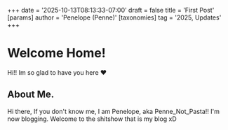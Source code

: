 +++
date = '2025-10-13T08:13:33-07:00'
draft = false
title = 'First Post'
[params]
    author = 'Penelope (Penne)'
[taxonomies]
  tag = '2025, Updates'
+++

# Welcome Home!

Hi!! Im so glad to have you here ❤

## About Me.

Hi there, If you don't know me, I am Penelope, aka Penne_Not_Pasta!! I'm now blogging. Welcome to the shitshow that is my blog xD